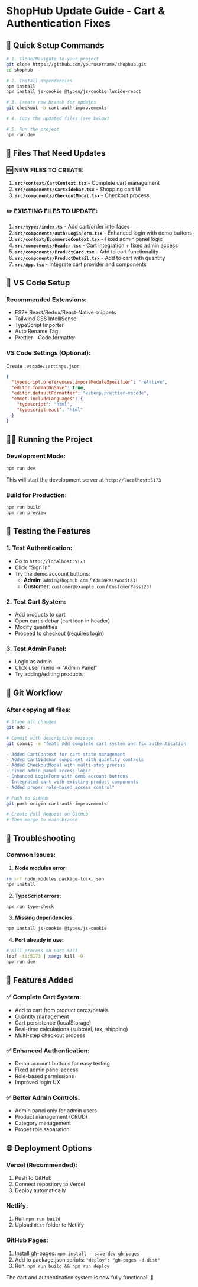 # ShopHub Update Guide - Cart & Authentication Fixes

## 🚀 Quick Setup Commands

```bash
# 1. Clone/Navigate to your project
git clone https://github.com/yourusername/shophub.git
cd shophub

# 2. Install dependencies
npm install
npm install js-cookie @types/js-cookie lucide-react

# 3. Create new branch for updates
git checkout -b cart-auth-improvements

# 4. Copy the updated files (see below)

# 5. Run the project
npm run dev
```

## 📁 Files That Need Updates

### 🆕 NEW FILES TO CREATE:

1. **`src/context/CartContext.tsx`** - Complete cart management
2. **`src/components/CartSidebar.tsx`** - Shopping cart UI
3. **`src/components/CheckoutModal.tsx`** - Checkout process

### ✏️ EXISTING FILES TO UPDATE:

1. **`src/types/index.ts`** - Add cart/order interfaces
2. **`src/components/auth/LoginForm.tsx`** - Enhanced login with demo buttons
3. **`src/context/EcommerceContext.tsx`** - Fixed admin panel logic
4. **`src/components/Header.tsx`** - Cart integration + fixed admin access
5. **`src/components/ProductCard.tsx`** - Add to cart functionality
6. **`src/components/ProductDetail.tsx`** - Add to cart with quantity
7. **`src/App.tsx`** - Integrate cart provider and components

## 🔧 VS Code Setup

### Recommended Extensions:
- ES7+ React/Redux/React-Native snippets
- Tailwind CSS IntelliSense
- TypeScript Importer
- Auto Rename Tag
- Prettier - Code formatter

### VS Code Settings (Optional):
Create `.vscode/settings.json`:
```json
{
  "typescript.preferences.importModuleSpecifier": "relative",
  "editor.formatOnSave": true,
  "editor.defaultFormatter": "esbenp.prettier-vscode",
  "emmet.includeLanguages": {
    "typescript": "html",
    "typescriptreact": "html"
  }
}
```

## 🏃‍♂️ Running the Project

### Development Mode:
```bash
npm run dev
```
This will start the development server at `http://localhost:5173`

### Build for Production:
```bash
npm run build
npm run preview
```

## 🧪 Testing the Features

### 1. Test Authentication:
- Go to `http://localhost:5173`
- Click "Sign In"
- Try the demo account buttons:
  - **Admin**: `admin@shophub.com` / `AdminPassword123!`
  - **Customer**: `customer@example.com` / `CustomerPass123!`

### 2. Test Cart System:
- Add products to cart
- Open cart sidebar (cart icon in header)
- Modify quantities
- Proceed to checkout (requires login)

### 3. Test Admin Panel:
- Login as admin
- Click user menu → "Admin Panel"
- Try adding/editing products

## 🔄 Git Workflow

### After copying all files:
```bash
# Stage all changes
git add .

# Commit with descriptive message
git commit -m "feat: Add complete cart system and fix authentication

- Added CartContext for cart state management
- Added CartSidebar component with quantity controls
- Added CheckoutModal with multi-step process
- Fixed admin panel access logic
- Enhanced LoginForm with demo account buttons
- Integrated cart with existing product components
- Added proper role-based access control"

# Push to GitHub
git push origin cart-auth-improvements

# Create Pull Request on GitHub
# Then merge to main branch
```

## 🐛 Troubleshooting

### Common Issues:

1. **Node modules error:**
```bash
rm -rf node_modules package-lock.json
npm install
```

2. **TypeScript errors:**
```bash
npm run type-check
```

3. **Missing dependencies:**
```bash
npm install js-cookie @types/js-cookie
```

4. **Port already in use:**
```bash
# Kill process on port 5173
lsof -ti:5173 | xargs kill -9
npm run dev
```

## 📱 Features Added

### ✅ Complete Cart System:
- Add to cart from product cards/details
- Quantity management
- Cart persistence (localStorage)
- Real-time calculations (subtotal, tax, shipping)
- Multi-step checkout process

### ✅ Enhanced Authentication:
- Demo account buttons for easy testing
- Fixed admin panel access
- Role-based permissions
- Improved login UX

### ✅ Better Admin Controls:
- Admin panel only for admin users
- Product management (CRUD)
- Category management
- Proper role separation

## 🌐 Deployment Options

### Vercel (Recommended):
1. Push to GitHub
2. Connect repository to Vercel
3. Deploy automatically

### Netlify:
1. Run `npm run build`
2. Upload `dist` folder to Netlify

### GitHub Pages:
1. Install gh-pages: `npm install --save-dev gh-pages`
2. Add to package.json scripts: `"deploy": "gh-pages -d dist"`
3. Run: `npm run build && npm run deploy`

The cart and authentication system is now fully functional! 🎉